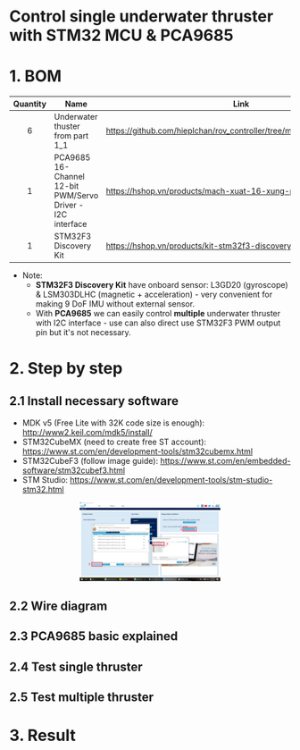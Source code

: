 # Control single underwater thruster with STM32 MCU & PCA9685

# 1. BOM
| Quantity |                      Name                       |      Link     |
| :-------:|-------------------------------------------------| --------------|
| 6        | Underwater thuster from part 1_1 | https://github.com/hieplchan/rov_controller/tree/master/1_1_thruster_test |
| 1        | PCA9685 16-Channel 12-bit PWM/Servo Driver - I2C interface | https://hshop.vn/products/mach-xuat-16-xung-pwmgiao-tiep-i2c |
| 1        | STM32F3 Discovery Kit | https://hshop.vn/products/kit-stm32f3-discovery |

- Note:
  - **STM32F3 Discovery Kit** have onboard sensor: L3GD20 (gyroscope) & LSM303DLHC (magnetic + acceleration) - very convenient for making 9 DoF IMU without external sensor.
  - With **PCA9685** we can easily control **multiple** underwater thruster with I2C interface - use can also direct use STM32F3 PWM output pin but it's not necessary.

# 2. Step by step
## 2.1 Install necessary software
- MDK v5 (Free Lite with 32K code size is enough): http://www2.keil.com/mdk5/install/
- STM32CubeMX (need to create free ST account): https://www.st.com/en/development-tools/stm32cubemx.html
- STM32CubeF3 (follow image guide): https://www.st.com/en/embedded-software/stm32cubef3.html
- STM Studio: https://www.st.com/en/development-tools/stm-studio-stm32.html
<p align="center">
  <img src="img/stm32cubef3_install.jpg" width="50%">
</p>

## 2.2 Wire diagram

## 2.3 PCA9685 basic explained

## 2.4 Test single thruster

## 2.5 Test multiple thruster

# 3. Result
